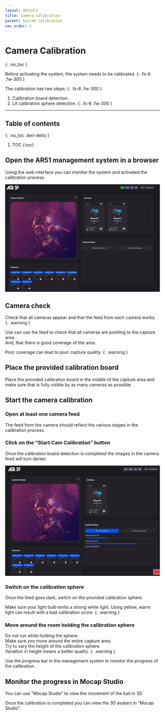 ```yaml
---
layout: default
title: Camera Calibration
parent: System Calibration
nav_order: 1
---
```


# Camera Calibration 
{: .no_toc }

Before activating the system, the system needs to be calibrated.
{: .fs-6 .fw-300 }

The calibration has two steps:
{: .fs-6 .fw-300 }
1. Calibration board detection.
2. Lit calibration sphere detection.
{: .fs-6 .fw-300 }



---
## Table of contents
{: .no_toc .text-delta }

1. TOC
{:toc}

## Open the AR51 management system in a browser
Using the web interface you can monitor the system and activated the calibration process.

![oms](/assets/images/oms.png)

## Camera check
Check that all cameras appear and that the feed from each camera works.
{: .warning }

Use can use the feed to check that all cameras are pointing to the capture area. \
And, that there is good coverage of the area.

Poor coverage can lead to poor capture quality.
{: .warning }

## Place the provided calibration board
Place the provided calibration board in the middle of the capture area and make sure that is fully visible by as many cameras as possible.

## Start the camera calibration

### Open at least one camera feed
The feed from the camera should reflect the various stages in the calibration process.

### Click on the “Start Cam Calibration” button
Once the calibration board detection is completed the images in the camera feed will turn darker.

![start camera calibration](/assets/images/start_camera_calibration.png)

### Switch on the calibration sphere
Once the feed goes dark, switch on the provided calibration sphere.

Make sure your light bulb emits a strong white light. Using yellow, warm light can result with a bad calibration score.
{: .warning }

### Move around the room holding the calibration sphere
Do not run while holding the sphere.\
 Make sure you move around the entire capture area.\
 Try to vary the height of the calibration sphere.\
 Variation in height means a better quality.
{: .warning }

Use the progress bar in the management system to monitor the progress of the calibration.

## Monitor the progress in Mocap Studio

You can use “Mocap Studio” to view the movement of the ball in 3D

Once the calibration is completed you can view the 3D avatars in “Mocap Studio”.
